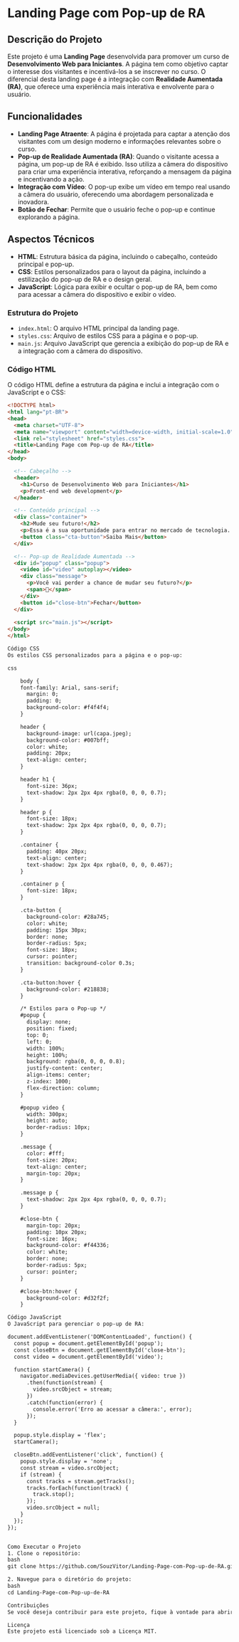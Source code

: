 # Landing Page com Pop-up de RA

## Descrição do Projeto

Este projeto é uma **Landing Page** desenvolvida para promover um curso de **Desenvolvimento Web para Iniciantes**. A página tem como objetivo captar o interesse dos visitantes e incentivá-los a se inscrever no curso. O diferencial desta landing page é a integração com **Realidade Aumentada (RA)**, que oferece uma experiência mais interativa e envolvente para o usuário.

## Funcionalidades

- **Landing Page Atraente**: A página é projetada para captar a atenção dos visitantes com um design moderno e informações relevantes sobre o curso.
- **Pop-up de Realidade Aumentada (RA)**: Quando o visitante acessa a página, um pop-up de RA é exibido. Isso utiliza a câmera do dispositivo para criar uma experiência interativa, reforçando a mensagem da página e incentivando a ação.
- **Integração com Vídeo**: O pop-up exibe um vídeo em tempo real usando a câmera do usuário, oferecendo uma abordagem personalizada e inovadora.
- **Botão de Fechar**: Permite que o usuário feche o pop-up e continue explorando a página.

## Aspectos Técnicos

- **HTML**: Estrutura básica da página, incluindo o cabeçalho, conteúdo principal e pop-up.
- **CSS**: Estilos personalizados para o layout da página, incluindo a estilização do pop-up de RA e o design geral.
- **JavaScript**: Lógica para exibir e ocultar o pop-up de RA, bem como para acessar a câmera do dispositivo e exibir o vídeo.

### Estrutura do Projeto

- `index.html`: O arquivo HTML principal da landing page.
- `styles.css`: Arquivo de estilos CSS para a página e o pop-up.
- `main.js`: Arquivo JavaScript que gerencia a exibição do pop-up de RA e a integração com a câmera do dispositivo.

### Código HTML

O código HTML define a estrutura da página e inclui a integração com o JavaScript e o CSS:

```html
<!DOCTYPE html>
<html lang="pt-BR">
<head>
  <meta charset="UTF-8">
  <meta name="viewport" content="width=device-width, initial-scale=1.0">
  <link rel="stylesheet" href="styles.css">
  <title>Landing Page com Pop-up de RA</title>  
</head>
<body>

  <!-- Cabeçalho -->
  <header>   
    <h1>Curso de Desenvolvimento Web para Iniciantes</h1>
    <p>Front-end web development</p>
  </header>

  <!-- Conteúdo principal -->
  <div class="container">
    <h2>Mude seu futuro!</h2>
    <p>Essa é a sua oportunidade para entrar no mercado de tecnologia. Entre em contato e saiba mais.</p>
    <button class="cta-button">Saiba Mais</button>
  </div>

  <!-- Pop-up de Realidade Aumentada -->
  <div id="popup" class="popup">
    <video id="video" autoplay></video>
    <div class="message">
      <p>Você vai perder a chance de mudar seu futuro?</p>
      <span>🤔</span>
    </div>
    <button id="close-btn">Fechar</button>
  </div>
  
  <script src="main.js"></script>
</body>
</html>

Código CSS
Os estilos CSS personalizados para a página e o pop-up:

css

    body {
    font-family: Arial, sans-serif;
      margin: 0;
      padding: 0;
      background-color: #f4f4f4;
    }

    header {
      background-image: url(capa.jpeg);
      background-color: #007bff;      
      color: white;
      padding: 20px;
      text-align: center;
    }

    header h1 {
      font-size: 36px;
      text-shadow: 2px 2px 4px rgba(0, 0, 0, 0.7);
    }

    header p {
      font-size: 18px;
      text-shadow: 2px 2px 4px rgba(0, 0, 0, 0.7);
    }

    .container {
      padding: 40px 20px;
      text-align: center;
      text-shadow: 2px 2px 4px rgba(0, 0, 0, 0.467);
    }

    .container p {
      font-size: 18px;
    }

    .cta-button {
      background-color: #28a745;
      color: white;
      padding: 15px 30px;
      border: none;
      border-radius: 5px;
      font-size: 18px;
      cursor: pointer;
      transition: background-color 0.3s;
    }

    .cta-button:hover {
      background-color: #218838;
    }

    /* Estilos para o Pop-up */
    #popup {
      display: none;
      position: fixed;
      top: 0;
      left: 0;
      width: 100%;
      height: 100%;
      background: rgba(0, 0, 0, 0.8);
      justify-content: center;
      align-items: center;
      z-index: 1000;
      flex-direction: column;
    }

    #popup video {
      width: 300px;
      height: auto;
      border-radius: 10px;
    }

    .message {
      color: #fff;
      font-size: 20px;
      text-align: center;
      margin-top: 20px;      
    }

    .message p {
      text-shadow: 2px 2px 4px rgba(0, 0, 0, 0.7);
    }

    #close-btn {
      margin-top: 20px;
      padding: 10px 20px;
      font-size: 16px;
      background-color: #f44336;
      color: white;
      border: none;
      border-radius: 5px;
      cursor: pointer;
    }

    #close-btn:hover {
      background-color: #d32f2f;
    }

Código JavaScript
O JavaScript para gerenciar o pop-up de RA:

document.addEventListener('DOMContentLoaded', function() {
  const popup = document.getElementById('popup');
  const closeBtn = document.getElementById('close-btn');
  const video = document.getElementById('video');

  function startCamera() {
    navigator.mediaDevices.getUserMedia({ video: true })
      .then(function(stream) {
        video.srcObject = stream;
      })
      .catch(function(error) {
        console.error('Erro ao acessar a câmera:', error);
      });
  }

  popup.style.display = 'flex';
  startCamera();

  closeBtn.addEventListener('click', function() {
    popup.style.display = 'none';
    const stream = video.srcObject;
    if (stream) {
      const tracks = stream.getTracks();
      tracks.forEach(function(track) {
        track.stop();
      });
      video.srcObject = null;
    }
  });
});


Como Executar o Projeto
1. Clone o repositório:
bash
git clone https://github.com/SouzVitor/Landing-Page-com-Pop-up-de-RA.git

2. Navegue para o diretório do projeto:
bash
cd Landing-Page-com-Pop-up-de-RA

Contribuições
Se você deseja contribuir para este projeto, fique à vontade para abrir uma issue ou enviar um pull request. Suas sugestões e melhorias são sempre bem-vindas!

Licença
Este projeto está licenciado sob a Licença MIT.


